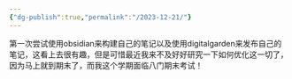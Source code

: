 ```yaml
---
{"dg-publish":true,"permalink":"/2023-12-21/"}
---
```



第一次尝试使用obsidian来构建自己的笔记以及使用digitalgarden来发布自己的笔记，这看上去很有趣，但是可惜最近我来不及好好研究一下如何优化这一切了，因为马上就到期末了，而我这个学期面临八门期末考试！